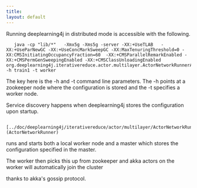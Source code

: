 ```yaml
---
title: 
layout: default
---
```



Running deeplearning4j in distributed mode is accessible with the following.


       java -cp "lib/*"   -Xmx5g -Xms5g -server -XX:+UseTLAB   -XX:+UseParNewGC -XX:+UseConcMarkSweepGC -XX:MaxTenuringThreshold=0 -XX:CMSInitiatingOccupancyFraction=60  -XX:+CMSParallelRemarkEnabled -XX:+CMSPermGenSweepingEnabled -XX:+CMSClassUnloadingEnabled org.deeplearning4j.iterativereduce.actor.multilayer.ActorNetworkRunnerApp -h train1 -t worker


The key here is the -h and -t command line parameters. The -h points at a zookeeper node where the configuration is stored and the -t specifies a worker node.

Service discovery happens when deeplearning4j stores the configuration upon startup. 
     
     [../doc/deeplearning4j/iterativereduce/actor/multilayer/ActorNetworkRunner.html](ActorNetworkRunner)

runs and starts both a local worker node  and a master which stores the configuration specified in the master.

The worker then picks this up from zookeeper and akka actors on the worker will automatically join the cluster

thanks to akka's gossip protocol.